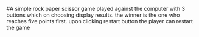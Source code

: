 #A simple rock paper scissor game played against the computer with 3 buttons which on choosing display results.
the winner is the one who reaches five points first.
upon clicking restart button the player can restart the game 